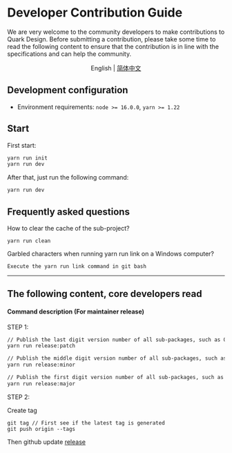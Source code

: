 # Developer Contribution Guide

We are very welcome to the community developers to make contributions to Quark Design. Before submitting a contribution, please take some time to read the following content to ensure that the contribution is in line with the specifications and can help the community.

<p align="center">
  <span>English |</span>
	<a href="https://github.com/hellof2e/quark-design/blob/main/CONTRIBUTING.zh-CN.md">简体中文</a>
</p>

## Development configuration

- Environment requirements: `node >= 16.0.0`, `yarn >= 1.22`

## Start

First start:

```bash
yarn run init
yarn run dev
```

After that, just run the following command:

```bash
yarn run dev
```


## Frequently asked questions

How to clear the cache of the sub-project?

```
yarn run clean
```

Garbled characters when running yarn run link on a Windows computer?

```
Execute the yarn run link command in git bash
```

---------

## The following content, core developers read

#### Command description (For maintainer release)

STEP 1:
```bash
// Publish the last digit version number of all sub-packages, such as 0.0.1 -> 0.0.2,
yarn run release:patch

// Publish the middle digit version number of all sub-packages, such as 0.0.1 -> 0.1.0,
yarn run release:minor

// Publish the first digit version number of all sub-packages, such as 0.0.1 -> 1.0.0,
yarn run release:major
```

STEP 2:

Create tag
```
git tag // First see if the latest tag is generated
git push origin --tags
```

Then github update [release](https://github.com/hellof2e/quark-design/releases/new)

